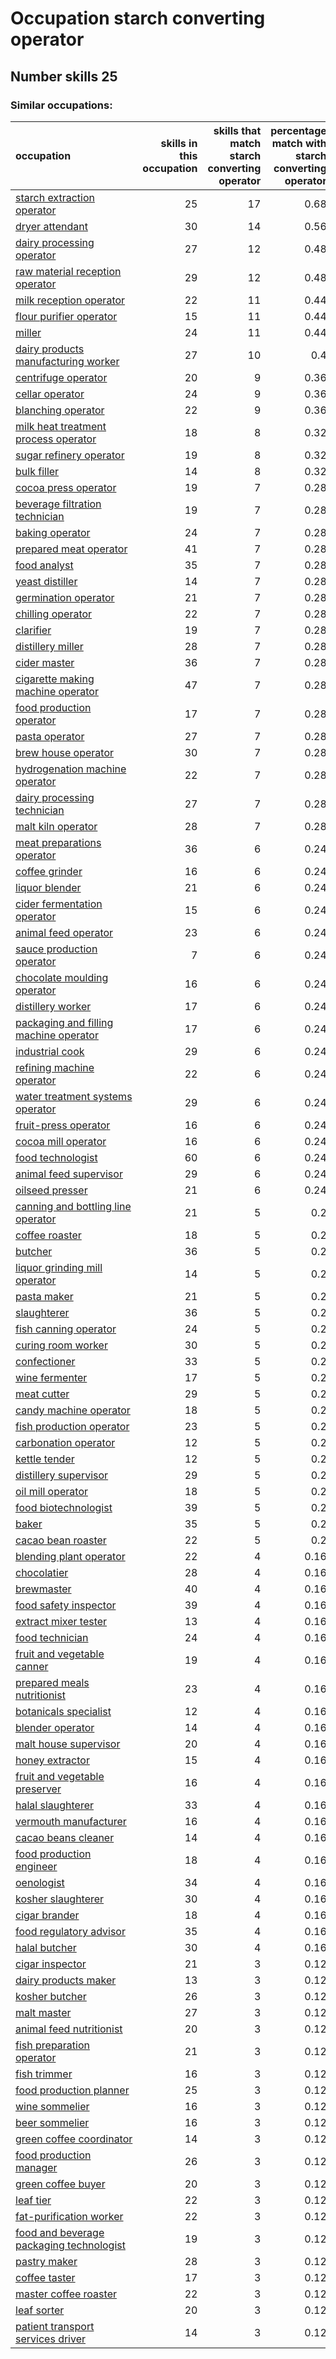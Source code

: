 # Occupation starch converting operator
## Number skills 25
### Similar occupations:
| occupation                                                                              |   skills in this occupation |   skills that match starch converting operator |   percentage match with starch converting operator |   skills not in starch converting operator |
|:----------------------------------------------------------------------------------------|----------------------------:|-----------------------------------------------:|---------------------------------------------------:|-------------------------------------------:|
| [starch extraction operator](starch_extraction_operator.md)                             |                          25 |                                             17 |                                               0.68 |                                          8 |
| [dryer attendant](dryer_attendant.md)                                                   |                          30 |                                             14 |                                               0.56 |                                         16 |
| [dairy processing operator](dairy_processing_operator.md)                               |                          27 |                                             12 |                                               0.48 |                                         15 |
| [raw material reception operator](raw_material_reception_operator.md)                   |                          29 |                                             12 |                                               0.48 |                                         17 |
| [milk reception operator](milk_reception_operator.md)                                   |                          22 |                                             11 |                                               0.44 |                                         11 |
| [flour purifier operator](flour_purifier_operator.md)                                   |                          15 |                                             11 |                                               0.44 |                                          4 |
| [miller](miller.md)                                                                     |                          24 |                                             11 |                                               0.44 |                                         13 |
| [dairy products manufacturing worker](dairy_products_manufacturing_worker.md)           |                          27 |                                             10 |                                               0.4  |                                         17 |
| [centrifuge operator](centrifuge_operator.md)                                           |                          20 |                                              9 |                                               0.36 |                                         11 |
| [cellar operator](cellar_operator.md)                                                   |                          24 |                                              9 |                                               0.36 |                                         15 |
| [blanching operator](blanching_operator.md)                                             |                          22 |                                              9 |                                               0.36 |                                         13 |
| [milk heat treatment process operator](milk_heat_treatment_process_operator.md)         |                          18 |                                              8 |                                               0.32 |                                         10 |
| [sugar refinery operator](sugar_refinery_operator.md)                                   |                          19 |                                              8 |                                               0.32 |                                         11 |
| [bulk filler](bulk_filler.md)                                                           |                          14 |                                              8 |                                               0.32 |                                          6 |
| [cocoa press operator](cocoa_press_operator.md)                                         |                          19 |                                              7 |                                               0.28 |                                         12 |
| [beverage filtration technician](beverage_filtration_technician.md)                     |                          19 |                                              7 |                                               0.28 |                                         12 |
| [baking operator](baking_operator.md)                                                   |                          24 |                                              7 |                                               0.28 |                                         17 |
| [prepared meat operator](prepared_meat_operator.md)                                     |                          41 |                                              7 |                                               0.28 |                                         34 |
| [food analyst](food_analyst.md)                                                         |                          35 |                                              7 |                                               0.28 |                                         28 |
| [yeast distiller](yeast_distiller.md)                                                   |                          14 |                                              7 |                                               0.28 |                                          7 |
| [germination operator](germination_operator.md)                                         |                          21 |                                              7 |                                               0.28 |                                         14 |
| [chilling operator](chilling_operator.md)                                               |                          22 |                                              7 |                                               0.28 |                                         15 |
| [clarifier](clarifier.md)                                                               |                          19 |                                              7 |                                               0.28 |                                         12 |
| [distillery miller](distillery_miller.md)                                               |                          28 |                                              7 |                                               0.28 |                                         21 |
| [cider master](cider_master.md)                                                         |                          36 |                                              7 |                                               0.28 |                                         29 |
| [cigarette making machine operator](cigarette_making_machine_operator.md)               |                          47 |                                              7 |                                               0.28 |                                         40 |
| [food production operator](food_production_operator.md)                                 |                          17 |                                              7 |                                               0.28 |                                         10 |
| [pasta operator](pasta_operator.md)                                                     |                          27 |                                              7 |                                               0.28 |                                         20 |
| [brew house operator](brew_house_operator.md)                                           |                          30 |                                              7 |                                               0.28 |                                         23 |
| [hydrogenation machine operator](hydrogenation_machine_operator.md)                     |                          22 |                                              7 |                                               0.28 |                                         15 |
| [dairy processing technician](dairy_processing_technician.md)                           |                          27 |                                              7 |                                               0.28 |                                         20 |
| [malt kiln operator](malt_kiln_operator.md)                                             |                          28 |                                              7 |                                               0.28 |                                         21 |
| [meat preparations operator](meat_preparations_operator.md)                             |                          36 |                                              6 |                                               0.24 |                                         30 |
| [coffee grinder](coffee_grinder.md)                                                     |                          16 |                                              6 |                                               0.24 |                                         10 |
| [liquor blender](liquor_blender.md)                                                     |                          21 |                                              6 |                                               0.24 |                                         15 |
| [cider fermentation operator](cider_fermentation_operator.md)                           |                          15 |                                              6 |                                               0.24 |                                          9 |
| [animal feed operator](animal_feed_operator.md)                                         |                          23 |                                              6 |                                               0.24 |                                         17 |
| [sauce production operator](sauce_production_operator.md)                               |                           7 |                                              6 |                                               0.24 |                                          1 |
| [chocolate moulding operator](chocolate_moulding_operator.md)                           |                          16 |                                              6 |                                               0.24 |                                         10 |
| [distillery worker](distillery_worker.md)                                               |                          17 |                                              6 |                                               0.24 |                                         11 |
| [packaging and filling machine operator](packaging_and_filling_machine_operator.md)     |                          17 |                                              6 |                                               0.24 |                                         11 |
| [industrial cook](industrial_cook.md)                                                   |                          29 |                                              6 |                                               0.24 |                                         23 |
| [refining machine operator](refining_machine_operator.md)                               |                          22 |                                              6 |                                               0.24 |                                         16 |
| [water treatment systems operator](water_treatment_systems_operator.md)                 |                          29 |                                              6 |                                               0.24 |                                         23 |
| [fruit-press operator](fruit-press_operator.md)                                         |                          16 |                                              6 |                                               0.24 |                                         10 |
| [cocoa mill operator](cocoa_mill_operator.md)                                           |                          16 |                                              6 |                                               0.24 |                                         10 |
| [food technologist](food_technologist.md)                                               |                          60 |                                              6 |                                               0.24 |                                         54 |
| [animal feed supervisor](animal_feed_supervisor.md)                                     |                          29 |                                              6 |                                               0.24 |                                         23 |
| [oilseed presser](oilseed_presser.md)                                                   |                          21 |                                              6 |                                               0.24 |                                         15 |
| [canning and bottling line operator](canning_and_bottling_line_operator.md)             |                          21 |                                              5 |                                               0.2  |                                         16 |
| [coffee roaster](coffee_roaster.md)                                                     |                          18 |                                              5 |                                               0.2  |                                         13 |
| [butcher](butcher.md)                                                                   |                          36 |                                              5 |                                               0.2  |                                         31 |
| [liquor grinding mill operator](liquor_grinding_mill_operator.md)                       |                          14 |                                              5 |                                               0.2  |                                          9 |
| [pasta maker](pasta_maker.md)                                                           |                          21 |                                              5 |                                               0.2  |                                         16 |
| [slaughterer](slaughterer.md)                                                           |                          36 |                                              5 |                                               0.2  |                                         31 |
| [fish canning operator](fish_canning_operator.md)                                       |                          24 |                                              5 |                                               0.2  |                                         19 |
| [curing room worker](curing_room_worker.md)                                             |                          30 |                                              5 |                                               0.2  |                                         25 |
| [confectioner](confectioner.md)                                                         |                          33 |                                              5 |                                               0.2  |                                         28 |
| [wine fermenter](wine_fermenter.md)                                                     |                          17 |                                              5 |                                               0.2  |                                         12 |
| [meat cutter](meat_cutter.md)                                                           |                          29 |                                              5 |                                               0.2  |                                         24 |
| [candy machine operator](candy_machine_operator.md)                                     |                          18 |                                              5 |                                               0.2  |                                         13 |
| [fish production operator](fish_production_operator.md)                                 |                          23 |                                              5 |                                               0.2  |                                         18 |
| [carbonation operator](carbonation_operator.md)                                         |                          12 |                                              5 |                                               0.2  |                                          7 |
| [kettle tender](kettle_tender.md)                                                       |                          12 |                                              5 |                                               0.2  |                                          7 |
| [distillery supervisor](distillery_supervisor.md)                                       |                          29 |                                              5 |                                               0.2  |                                         24 |
| [oil mill operator](oil_mill_operator.md)                                               |                          18 |                                              5 |                                               0.2  |                                         13 |
| [food biotechnologist](food_biotechnologist.md)                                         |                          39 |                                              5 |                                               0.2  |                                         34 |
| [baker](baker.md)                                                                       |                          35 |                                              5 |                                               0.2  |                                         30 |
| [cacao bean roaster](cacao_bean_roaster.md)                                             |                          22 |                                              5 |                                               0.2  |                                         17 |
| [blending plant operator](blending_plant_operator.md)                                   |                          22 |                                              4 |                                               0.16 |                                         18 |
| [chocolatier](chocolatier.md)                                                           |                          28 |                                              4 |                                               0.16 |                                         24 |
| [brewmaster](brewmaster.md)                                                             |                          40 |                                              4 |                                               0.16 |                                         36 |
| [food safety inspector](food_safety_inspector.md)                                       |                          39 |                                              4 |                                               0.16 |                                         35 |
| [extract mixer tester](extract_mixer_tester.md)                                         |                          13 |                                              4 |                                               0.16 |                                          9 |
| [food technician](food_technician.md)                                                   |                          24 |                                              4 |                                               0.16 |                                         20 |
| [fruit and vegetable canner](fruit_and_vegetable_canner.md)                             |                          19 |                                              4 |                                               0.16 |                                         15 |
| [prepared meals nutritionist](prepared_meals_nutritionist.md)                           |                          23 |                                              4 |                                               0.16 |                                         19 |
| [botanicals specialist](botanicals_specialist.md)                                       |                          12 |                                              4 |                                               0.16 |                                          8 |
| [blender operator](blender_operator.md)                                                 |                          14 |                                              4 |                                               0.16 |                                         10 |
| [malt house supervisor](malt_house_supervisor.md)                                       |                          20 |                                              4 |                                               0.16 |                                         16 |
| [honey extractor](honey_extractor.md)                                                   |                          15 |                                              4 |                                               0.16 |                                         11 |
| [fruit and vegetable preserver](fruit_and_vegetable_preserver.md)                       |                          16 |                                              4 |                                               0.16 |                                         12 |
| [halal slaughterer](halal_slaughterer.md)                                               |                          33 |                                              4 |                                               0.16 |                                         29 |
| [vermouth manufacturer](vermouth_manufacturer.md)                                       |                          16 |                                              4 |                                               0.16 |                                         12 |
| [cacao beans cleaner](cacao_beans_cleaner.md)                                           |                          14 |                                              4 |                                               0.16 |                                         10 |
| [food production engineer](food_production_engineer.md)                                 |                          18 |                                              4 |                                               0.16 |                                         14 |
| [oenologist](oenologist.md)                                                             |                          34 |                                              4 |                                               0.16 |                                         30 |
| [kosher slaughterer](kosher_slaughterer.md)                                             |                          30 |                                              4 |                                               0.16 |                                         26 |
| [cigar brander](cigar_brander.md)                                                       |                          18 |                                              4 |                                               0.16 |                                         14 |
| [food regulatory advisor](food_regulatory_advisor.md)                                   |                          35 |                                              4 |                                               0.16 |                                         31 |
| [halal butcher](halal_butcher.md)                                                       |                          30 |                                              4 |                                               0.16 |                                         26 |
| [cigar inspector](cigar_inspector.md)                                                   |                          21 |                                              3 |                                               0.12 |                                         18 |
| [dairy products maker](dairy_products_maker.md)                                         |                          13 |                                              3 |                                               0.12 |                                         10 |
| [kosher butcher](kosher_butcher.md)                                                     |                          26 |                                              3 |                                               0.12 |                                         23 |
| [malt master](malt_master.md)                                                           |                          27 |                                              3 |                                               0.12 |                                         24 |
| [animal feed nutritionist](animal_feed_nutritionist.md)                                 |                          20 |                                              3 |                                               0.12 |                                         17 |
| [fish preparation operator](fish_preparation_operator.md)                               |                          21 |                                              3 |                                               0.12 |                                         18 |
| [fish trimmer](fish_trimmer.md)                                                         |                          16 |                                              3 |                                               0.12 |                                         13 |
| [food production planner](food_production_planner.md)                                   |                          25 |                                              3 |                                               0.12 |                                         22 |
| [wine sommelier](wine_sommelier.md)                                                     |                          16 |                                              3 |                                               0.12 |                                         13 |
| [beer sommelier](beer_sommelier.md)                                                     |                          16 |                                              3 |                                               0.12 |                                         13 |
| [green coffee coordinator](green coffee coordinator.md)                                 |                          14 |                                              3 |                                               0.12 |                                         11 |
| [food production manager](food_production_manager.md)                                   |                          26 |                                              3 |                                               0.12 |                                         23 |
| [green coffee buyer](green_coffee_buyer.md)                                             |                          20 |                                              3 |                                               0.12 |                                         17 |
| [leaf tier](leaf_tier.md)                                                               |                          22 |                                              3 |                                               0.12 |                                         19 |
| [fat-purification worker](fat-purification_worker.md)                                   |                          22 |                                              3 |                                               0.12 |                                         19 |
| [food and beverage packaging technologist](food_and_beverage_packaging_technologist.md) |                          19 |                                              3 |                                               0.12 |                                         16 |
| [pastry maker](pastry_maker.md)                                                         |                          28 |                                              3 |                                               0.12 |                                         25 |
| [coffee taster](coffee_taster.md)                                                       |                          17 |                                              3 |                                               0.12 |                                         14 |
| [master coffee roaster](master_coffee_roaster.md)                                       |                          22 |                                              3 |                                               0.12 |                                         19 |
| [leaf sorter](leaf_sorter.md)                                                           |                          20 |                                              3 |                                               0.12 |                                         17 |
| [patient transport services driver](patient_transport_services_driver.md)               |                          14 |                                              3 |                                               0.12 |                                         11 |
